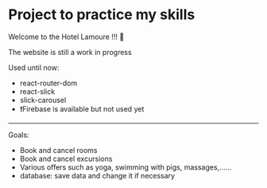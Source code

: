 # Project to practice my skills

Welcome to the Hotel Lamoure !!! 🏨

The website is still a work in progress


Used until now:

  - react-router-dom
  - react-slick
  - slick-carousel
  - ❗️Firebase is available but not used yet
-----------------------------------------------------------------------

Goals:
  - Book and cancel rooms
  - Book and cancel excursions
  - Various offers such as yoga, swimming with pigs, massages,......
  - database: save data and change it if necessary
